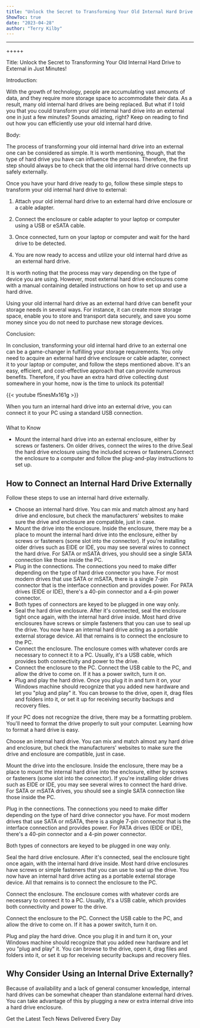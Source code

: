 ```yaml
---
title: "Unlock the Secret to Transforming Your Old Internal Hard Drive to External in Just Minutes!"
ShowToc: true 
date: "2023-04-28"
author: "Terry Kilby"
---
```

*****
+++++

Title: Unlock the Secret to Transforming Your Old Internal Hard Drive to External in Just Minutes!

Introduction:

With the growth of technology, people are accumulating vast amounts of data, and they require more storage space to accommodate their data. As a result, many old internal hard drives are being replaced. But what if I told you that you could transform your old internal hard drive into an external one in just a few minutes? Sounds amazing, right? Keep on reading to find out how you can efficiently use your old internal hard drive.

Body:

The process of transforming your old internal hard drive into an external one can be considered as simple. It is worth mentioning, though, that the type of hard drive you have can influence the process. Therefore, the first step should always be to check that the old internal hard drive connects up safely externally.

Once you have your hard drive ready to go, follow these simple steps to transform your old internal hard drive to external:

1. Attach your old internal hard drive to an external hard drive enclosure or a cable adapter.

2. Connect the enclosure or cable adapter to your laptop or computer using a USB or eSATA cable.

3. Once connected, turn on your laptop or computer and wait for the hard drive to be detected.

4. You are now ready to access and utilize your old internal hard drive as an external hard drive.

It is worth noting that the process may vary depending on the type of device you are using. However, most external hard drive enclosures come with a manual containing detailed instructions on how to set up and use a hard drive.

Using your old internal hard drive as an external hard drive can benefit your storage needs in several ways. For instance, it can create more storage space, enable you to store and transport data securely, and save you some money since you do not need to purchase new storage devices.

Conclusion:

In conclusion, transforming your old internal hard drive to an external one can be a game-changer in fulfilling your storage requirements. You only need to acquire an external hard drive enclosure or cable adapter, connect it to your laptop or computer, and follow the steps mentioned above. It's an easy, efficient, and cost-effective approach that can provide numerous benefits. Therefore, if you have an extra hard drive collecting dust somewhere in your home, now is the time to unlock its potential!

{{< youtube f5nesMx161g >}} 




When you turn an internal hard drive into an external drive, you can connect it to your PC using a standard USB connection.

 
### 
What to Know
 
- Mount the internal hard drive into an external enclosure, either by screws or fasteners. On older drives, connect the wires to the drive.Seal the hard drive enclosure using the included screws or fasteners.Connect the enclosure to a computer and follow the plug-and-play instructions to set up.

 
##   How to Connect an Internal Hard Drive Externally  
 

Follow these steps to use an internal hard drive externally.

 
- Choose an internal hard drive. You can mix and match almost any hard drive and enclosure, but check the manufacturers' websites to make sure the drive and enclosure are compatible, just in case.
 - Mount the drive into the enclosure. Inside the enclosure, there may be a place to mount the internal hard drive into the enclosure, either by screws or fasteners (some slot into the connector).​ If you're installing older drives such as EIDE or IDE, you may see several wires to connect the hard drive. For SATA or mSATA drives, you should see a single SATA connection like those inside the PC.
 - Plug in the connections. The connections you need to make differ depending on the type of hard drive connector you have. For most modern drives that use SATA or mSATA, there is a single 7-pin connector that is the interface connection and provides power. For PATA drives (EIDE or IDE), there's a 40-pin connector and a 4-pin power connector.
 - Both types of connectors are keyed to be plugged in one way only.
 - Seal the hard drive enclosure. After it's connected, seal the enclosure tight once again, with the internal hard drive inside. Most hard drive enclosures have screws or simple fasteners that you can use to seal up the drive. You now have an internal hard drive acting as a portable external storage device. All that remains is to connect the enclosure to the PC.
 - Connect the enclosure. The enclosure comes with whatever cords are necessary to connect it to a PC. Usually, it's a USB cable, which provides both connectivity and power to the drive.
 - Connect the enclosure to the PC. Connect the USB cable to the PC, and allow the drive to come on. If it has a power switch, turn it on.
 - Plug and play the hard drive. Once you plug it in and turn it on, your Windows machine should recognize that you added new hardware and let you "plug and play" it. You can browse to the drive, open it, drag files and folders into it, or set it up for receiving security backups and recovery files.

 

If your PC does not recognize the drive, there may be a formatting problem. You'll need to format the drive properly to suit your computer. Learning how to format a hard drive is easy.

 

Choose an internal hard drive. You can mix and match almost any hard drive and enclosure, but check the manufacturers' websites to make sure the drive and enclosure are compatible, just in case.

 

Mount the drive into the enclosure. Inside the enclosure, there may be a place to mount the internal hard drive into the enclosure, either by screws or fasteners (some slot into the connector).​ If you're installing older drives such as EIDE or IDE, you may see several wires to connect the hard drive. For SATA or mSATA drives, you should see a single SATA connection like those inside the PC.

 

Plug in the connections. The connections you need to make differ depending on the type of hard drive connector you have. For most modern drives that use SATA or mSATA, there is a single 7-pin connector that is the interface connection and provides power. For PATA drives (EIDE or IDE), there's a 40-pin connector and a 4-pin power connector.

 
Both types of connectors are keyed to be plugged in one way only.
 

Seal the hard drive enclosure. After it's connected, seal the enclosure tight once again, with the internal hard drive inside. Most hard drive enclosures have screws or simple fasteners that you can use to seal up the drive. You now have an internal hard drive acting as a portable external storage device. All that remains is to connect the enclosure to the PC.

 

Connect the enclosure. The enclosure comes with whatever cords are necessary to connect it to a PC. Usually, it's a USB cable, which provides both connectivity and power to the drive.

 

Connect the enclosure to the PC. Connect the USB cable to the PC, and allow the drive to come on. If it has a power switch, turn it on.

 

Plug and play the hard drive. Once you plug it in and turn it on, your Windows machine should recognize that you added new hardware and let you "plug and play" it. You can browse to the drive, open it, drag files and folders into it, or set it up for receiving security backups and recovery files.

 
##   Why Consider Using an Internal Drive Externally?  
 

Because of availability and a lack of general consumer knowledge, internal hard drives can be somewhat cheaper than standalone external hard drives. You can take advantage of this by plugging a new or extra internal drive into a hard drive enclosure.

 

Get the Latest Tech News Delivered Every Day




